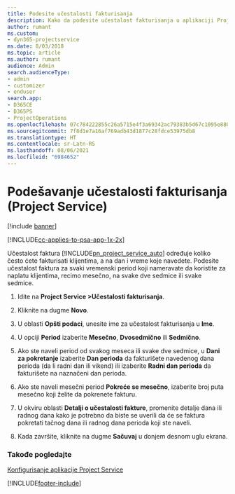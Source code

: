 ```yaml
---
title: Podesite učestalosti fakturisanja
description: Kako da podesite učestalost fakturisanja u aplikaciji Project Service
author: rumant
ms.custom:
- dyn365-projectservice
ms.date: 8/03/2018
ms.topic: article
ms.author: rumant
audience: Admin
search.audienceType:
- admin
- customizer
- enduser
search.app:
- D365CE
- D365PS
- ProjectOperations
ms.openlocfilehash: 07c784222855c26a5715e4f3a69342ac79383b5d67c1095e880a4eb6102e6375
ms.sourcegitcommit: 7f8d1e7a16af769adb43d1877c28fdce53975db8
ms.translationtype: HT
ms.contentlocale: sr-Latn-RS
ms.lasthandoff: 08/06/2021
ms.locfileid: "6984652"
---
```

# <a name="set-up-invoice-frequencies-project-service"></a>Podešavanje učestalosti fakturisanja (Project Service)

[!include [banner](../includes/psa-now-project-operations.md)]

[!INCLUDE[cc-applies-to-psa-app-1x-2x](../includes/cc-applies-to-psa-app-1x-2x.md)]

Učestalost faktura [!INCLUDE[pn_project_service_auto](../includes/pn-project-service-auto.md)] određuje koliko često ćete fakturisati klijentima, a na dan i vreme koje navedete. Podesite učestalost faktura za svaki vremenski period koji nameravate da koristite za naplatu klijentima, recimo mesečno, na svake dve sedmice ili svake sedmice.  
  
1.  Idite na **Project Service >Učestalosti fakturisanja**.  
  
2.  Kliknite na dugme **Novo**.  
  
3.  U oblasti **Opšti podaci**, unesite ime za učestalost fakturisanja u **Ime**.  
  
4.  U opciji **Period** izaberite **Mesečno**, **Dvosedmično** ili **Sedmično**.  
  
5.  Ako ste naveli period od svakog meseca ili svake dve sedmice, u **Dani za pokretanje** izaberite **Dan perioda** da fakturišete navedenog dana perioda (da li radni dan ili vikend) ili izaberite **Radni dan perioda** da fakturišete na naznačeni dan perioda.  
  
6.  Ako ste naveli mesečni period **Pokreće se mesečno**, izaberite broj puta mesečno koji želite da pokrenete fakturu.  
  
7.  U okviru oblasti **Detalji o učestalosti fakture**, promenite detalje dana ili radnog dana kako je potrebno da biste se uverili da će se faktura pokretati tačnog dana ili radnog dana perioda koji ste naveli.  
  
8.  Kada završite, kliknite na dugme **Sačuvaj** u donjem desnom uglu ekrana.  
  
### <a name="see-also"></a>Takođe pogledajte  
 [Konfigurisanje aplikacije Project Service](../psa/configure.md)


[!INCLUDE[footer-include](../includes/footer-banner.md)]